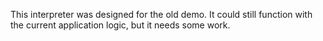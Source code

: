This interpreter was designed for the old demo. It could still function with the current application logic, but it needs some work.